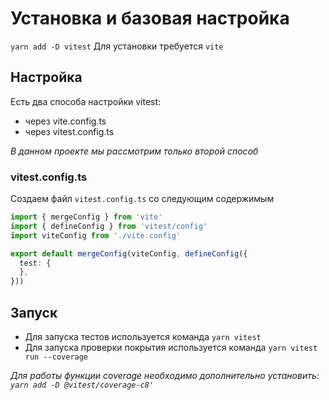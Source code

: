 # Установка и базовая настройка
`yarn add -D vitest`
Для установки требуется `vite`
## Настройка
Есть два способа настройки vitest:
- через vite.config.ts
- через vitest.config.ts

_В данном проекте мы рассмотрим только второй способ_
### vitest.config.ts
Создаем файл `vitest.config.ts` со следующим содержимым
```typescript
import { mergeConfig } from 'vite'
import { defineConfig } from 'vitest/config'
import viteConfig from './vite.config'

export default mergeConfig(viteConfig, defineConfig({
  test: {
  },
}))
```

## Запуск
- Для запуска тестов используется команда `yarn vitest`
- Для запуска проверки покрытия используется команда `yarn vitest run --coverage`

_Для работы функции coverage необходимо дополнительно установить:
`yarn add -D @vitest/coverage-c8'`_